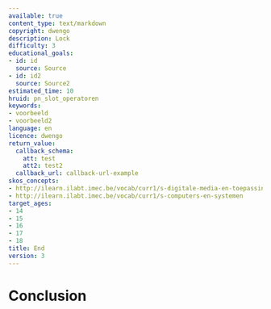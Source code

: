 ```yaml
---
available: true
content_type: text/markdown
copyright: dwengo
description: Lock
difficulty: 3
educational_goals:
- id: id
  source: Source
- id: id2
  source: Source2
estimated_time: 10
hruid: pn_slot_operatoren
keywords:
- voorbeeld
- voorbeeld2
language: en
licence: dwengo
return_value:
  callback_schema:
    att: test
    att2: test2
  callback_url: callback-url-example
skos_concepts:
- http://ilearn.ilabt.imec.be/vocab/curr1/s-digitale-media-en-toepassingen
- http://ilearn.ilabt.imec.be/vocab/curr1/s-computers-en-systemen
target_ages:
- 14
- 15
- 16
- 17
- 18
title: End
version: 3
---
```

# Conclusion